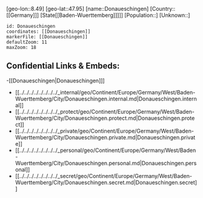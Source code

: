 ﻿---
location: [47.95,8.49]
mapzoom: [7,12] 
mapmarker: city 
type: City
tags:
- geo/City


SpocWebEntityId: 29837
isDeleted: false
confidential: public

---
[geo-lon::8.49]
[geo-lat::47.95]
[name::Donaueschingen]
[Country::[[Germany]]]
[State[[Baden-Wuerttemberg]]]]]
[Population::]
[Unknown::]


```leaflet
id: Donaueschingen
coordinates: [[Donaueschingen]]
markerFile: [[Donaueschingen]]
defaultZoom: 11 
maxZoom: 18
```


## Confidential Links & Embeds: 
-[[Donaueschingen|Donaueschingen]]] 
- [[../../../../../../../../_internal/geo/Continent/Europe/Germany/West/Baden-Wuerttemberg/City/Donaueschingen.internal.md|Donaueschingen.internal]] 
- [[../../../../../../../../_protect/geo/Continent/Europe/Germany/West/Baden-Wuerttemberg/City/Donaueschingen.protect.md|Donaueschingen.protect]] 
- [[../../../../../../../../_private/geo/Continent/Europe/Germany/West/Baden-Wuerttemberg/City/Donaueschingen.private.md|Donaueschingen.private]] 
- [[../../../../../../../../_personal/geo/Continent/Europe/Germany/West/Baden-Wuerttemberg/City/Donaueschingen.personal.md|Donaueschingen.personal]] 
- [[../../../../../../../../_secret/geo/Continent/Europe/Germany/West/Baden-Wuerttemberg/City/Donaueschingen.secret.md|Donaueschingen.secret]] 
